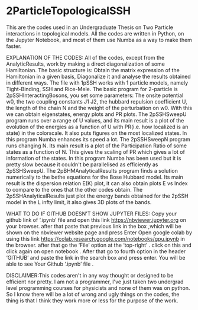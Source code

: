 # 2ParticleTopologicalSSH
This are the codes used in an Undergraduate Thesis on Two Particle interactions in topological models.
All the codes are written in Python, on the Jupyter Notebook, and most of them use Numba as a way to make them faster.

EXPLANATION OF THE CODES:
All of the codes, except from the AnalyticResults, work by making a direct diagonalization of some Hamiltonian. The basic structure is: Obtain the matrix expression of the Hamiltonian in a given basis, Diagonalize it and analyse the results obtained in different ways.
The file with 1pSSH works with 1 particle models, namely Tight-Binding, SSH and Rice-Mele.
The basic program for 2-particle is 2pSSHInteractingBosons, you set some parameters: The onsite potential w0, the two coupling constants J1 J2, the hubbard repulsion coefficient U, the length of the chain N and the weight of the perturbation on w0. With this we can obtain eigenstates, energy plots and PR plots.
The 2pSSHSweepU program runs over a range of U values, and its main result is a plot of the evolution of the energies as a function of U with PR(i.e. how localized is an state) in the colorscale. It also puts figures on the most localized states. In this program Numba enhances its speed a lot.
The 2pSSHSweepN program runs changing N. Its main result is a plot of the Participation Ratio of some states as a function of N. This gives the scaling of PR which gives a lot of information of the states. In this program Numba has been used but it is pretty slow because it couldn't be parallelised as efficiently as 2pSSHSweepU.
The 2pBHMAnalyticalResults program finds a solution numerically to the bethe equations for the Bose Hubbard model. Its main result is the dispersion relation E(K) plot, it can also obtain plots E vs Index to compare to the ones that the other codes obtain.
The 2pSSHAnalyticalResults just plot the energy bands obtained for the 2pSSH model in the L infty limit, it also gives 3D plots of the bands.

WHAT TO DO IF GITHUB DOESN'T SHOW JUPYTER FILES:
Copy your github link of ‘.ipynb’ file and open this link https://nbviewer.jupyter.org on your browser. after that paste that previous link in the box ,which will be shown on the nbviewer website page and press Enter
Open google colab by using this link https://colab.research.google.com/notebooks/gpu.ipynb in the browser. after that go the ‘File’ option at the ‘top-right’ . click on this and click again on open notebook . After that go to fourth option in the header ‘GITHUB’ and paste the link in the search box and press enter. You will be able to see Your Github ‘.ipynb’ file .

DISCLAIMER:This codes aren't in any way thought or designed to be efficient nor pretty. I am not a programmer, I've just taken two undergrad level programming courses for physicists and none of them was on python. So I know there will be a lot of wrong and ugly things on the codes, the thing is that I think they work more or less for the purpose of the work.
